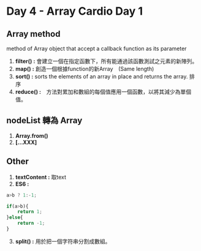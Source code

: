 # Day 4 - Array Cardio Day 1

## Array method
method of Array object that accept a callback function as its parameter
1. **filter() :** 會建立一個在指定函數下，所有能通過該函數測試之元素的新陣列。
2. **map() :** 創造一個根據function的新Array　(Same length)
3. **sort() :** sorts the elements of an array in place and returns the array. 排序
4. **reduce() :**　方法對累加和數組的每個值應用一個函數，以將其減少為單個值。

## nodeList 轉為 Array

1. **Array.from()**
2. **[...XXX]**

## Other

1. **textContent :** 取text
2. **ES6 :**
```js
a>b ? 1:-1;
```
```js
if(a>b){
    return 1;
}else{
    return -1;
}
```
3. **split() :** 用於把一個字符串分割成數組。


